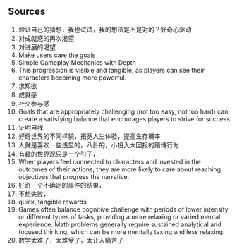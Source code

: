 ## Sources

1. 验证自己的猜想，我也试试，我的想法是不是对的？好奇心驱动
1. 对成就感的再次渴望
1. 对进展的渴望
1. Make users care the goals
1. Simple Gameplay Mechanics with Depth
1. This progression is visible and tangible, as players can see their characters becoming more powerful.
1. 求知欲
1. 成就感
1. 社交参与感
1. Goals that are appropriately challenging (not too easy, not too hard) can create a satisfying balance that encourages players to strive for success
1. 证明自我
1. 好奇世界的不同样貌，拓宽人生体验，提高生存概率
1. 人就是喜欢一些浅显的，八卦的，小投入大回报的赌博行为
1. 有趣的世界观只是一个引子，
1. When players feel connected to characters and invested in the outcomes of their actions, they are more likely to care about reaching objectives that progress the narrative.
1. 好奇一个不确定的事件的结果，
1. 不想失败，
1. quick, tangible rewards
1. Games often balance cognitive challenge with periods of lower intensity or different types of tasks, providing a more relaxing or varied mental experience. Math problems generally require sustained analytical and focused thinking, which can be more mentally taxing and less relaxing.
1. 数学太难了，太难受了，太让人痛苦了
